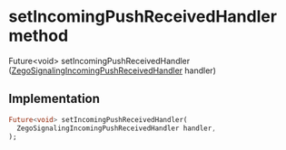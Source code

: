 


# setIncomingPushReceivedHandler method








Future&lt;void> setIncomingPushReceivedHandler
([ZegoSignalingIncomingPushReceivedHandler](../../zego_uikit_prebuilt_live_audio_room/ZegoSignalingIncomingPushReceivedHandler.md) handler)








## Implementation

```dart
Future<void> setIncomingPushReceivedHandler(
  ZegoSignalingIncomingPushReceivedHandler handler,
);
```







